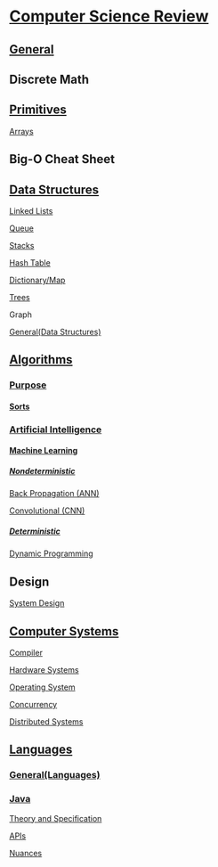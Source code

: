 # [Computer Science Review](https://github.com/unboagable/software-engineering-roadmap/blob/master/computer%20science%20review/Title/Title%20page.md)

## [General](https://github.com/unboagable/software-engineering-roadmap/blob/master/computer%20science%20review/General/General.md)

## Discrete Math

## [Primitives](https://github.com/unboagable/software-engineering-roadmap/blob/14dd9ba2a28895be0c4e51913e5bf12d7f262653/computer%20science%20review/Primitives/Primitives.md)

[Arrays](https://github.com/unboagable/software-engineering-roadmap/blob/14dd9ba2a28895be0c4e51913e5bf12d7f262653/computer%20science%20review/Primitives/Arrays/Arrays.md)

## Big-O Cheat Sheet

## [Data Structures](https://github.com/unboagable/software-engineering-roadmap/blob/master/computer%20science%20review/Data%20Structures/Data%20Structures.md)

[Linked Lists](https://github.com/unboagable/software-engineering-roadmap/blob/master/computer%20science%20review/Data%20Structures/Linked%20Lists/Linked%20Lists.md)

[Queue](https://github.com/unboagable/software-engineering-roadmap/blob/master/computer%20science%20review/Data%20Structures/Queues/Queues.md)

[Stacks](https://github.com/unboagable/software-engineering-roadmap/blob/master/computer%20science%20review/Data%20Structures/Stacks/Stacks.md)

[Hash Table](https://github.com/unboagable/software-engineering-roadmap/blob/master/computer%20science%20review/Data%20Structures/Hash%20Tables/Hash%20Tables.md)

[Dictionary/Map](https://github.com/unboagable/software-engineering-roadmap/blob/master/computer%20science%20review/Data%20Structures/Dictionary-Map/Dictionary%20-%20Map.md)

[Trees](https://github.com/unboagable/software-engineering-roadmap/blob/master/computer%20science%20review/Data%20Structures/Trees/Trees.md)

Graph

[General(Data Structures)](https://github.com/unboagable/software-engineering-roadmap/blob/master/computer%20science%20review/Data%20Structures/General(Data%20Structures)/General(Data%20Structures).md)

## [Algorithms](https://github.com/unboagable/software-engineering-roadmap/blob/master/computer%20science%20review/Algorithms/Algorithms.md)

### [Purpose](https://github.com/unboagable/software-engineering-roadmap/blob/master/computer%20science%20review/Algorithms/Purpose/Purpose.md)
#### [Sorts](https://github.com/unboagable/software-engineering-roadmap/blob/master/computer%20science%20review/Algorithms/Purpose/Sorts/Sorts.md)

### [Artificial Intelligence](https://github.com/unboagable/software-engineering-roadmap/blob/master/computer%20science%20review/Algorithms/Artificial%20Intelligence/Artificial%20Intelligence.md)
#### [Machine Learning](https://github.com/unboagable/software-engineering-roadmap/blob/master/computer%20science%20review/Algorithms/Artificial%20Intelligence/Machine%20Learning/Machine%20Learning.md)
##### [Nondeterministic](https://github.com/unboagable/software-engineering-roadmap/blob/master/computer%20science%20review/Algorithms/Artificial%20Intelligence/Machine%20Learning/Nondeterministic/Nondeterministic.md)

[Back Propagation (ANN)](https://github.com/unboagable/software-engineering-roadmap/blob/master/computer%20science%20review/Algorithms/Artificial%20Intelligence/Machine%20Learning/Nondeterministic/Back%20Propagation%20(ANN)/Back%20Propagation%20(ANN).md)

[Convolutional (CNN)](https://github.com/unboagable/software-engineering-roadmap/blob/master/computer%20science%20review/Algorithms/Artificial%20Intelligence/Machine%20Learning/Nondeterministic/Convolutional%20(CNN)/Convolutional%20(CNN).md)

##### [Deterministic](https://github.com/unboagable/software-engineering-roadmap/blob/master/computer%20science%20review/Algorithms/Artificial%20Intelligence/Machine%20Learning/Deterministic/Deterministic.md)

[Dynamic Programming](https://github.com/unboagable/software-engineering-roadmap/blob/master/computer%20science%20review/Algorithms/Artificial%20Intelligence/Machine%20Learning/Deterministic/Dynamic%20Programming/Dynamic%20Programming.md)

## Design

[System Design](https://github.com/unboagable/software-engineering-roadmap/blob/master/computer%20science%20review/Design/System%20Design/System%20Design.md)

## [Computer Systems](https://github.com/unboagable/software-engineering-roadmap/blob/master/computer%20science%20review/Computer%20Systems/Computer%20Systems.md)

[Compiler](https://github.com/unboagable/software-engineering-roadmap/blob/master/computer%20science%20review/Computer%20Systems/Compiler/Compiler.md)

[Hardware Systems](https://github.com/unboagable/software-engineering-roadmap/blob/master/computer%20science%20review/Computer%20Systems/Hardware%20Systems/Hardware%20Systems.md)

[Operating System](https://github.com/unboagable/software-engineering-roadmap/blob/master/computer%20science%20review/Computer%20Systems/Operating%20System/Operating%20Systems.md)

[Concurrency](https://github.com/unboagable/software-engineering-roadmap/blob/master/computer%20science%20review/Computer%20Systems/Concurrency/Concurrency.md)

[Distributed Systems](https://github.com/unboagable/software-engineering-roadmap/blob/master/computer%20science%20review/Computer%20Systems/Distributed%20Systems/Distributed%20Systems.md)

## [Languages](https://github.com/unboagable/software-engineering-roadmap/blob/master/computer%20science%20review/Languages/Languages.md)

### [General(Languages)](https://github.com/unboagable/software-engineering-roadmap/blob/master/computer%20science%20review/Languages/General(Languages)/General(Languages).md)
### [Java](https://github.com/unboagable/software-engineering-roadmap/blob/master/computer%20science%20review/Languages/Java/Java.md)

[Theory and Specification](https://github.com/unboagable/software-engineering-roadmap/blob/master/computer%20science%20review/Languages/Java/Theory%20and%20Specification/Theory%20and%20Specification.md)

[APIs](https://github.com/unboagable/software-engineering-roadmap/blob/master/computer%20science%20review/Languages/Java/APIs/APIs.md)

[Nuances](https://github.com/unboagable/software-engineering-roadmap/blob/master/computer%20science%20review/Languages/Java/Nuances/Nuances.md)
